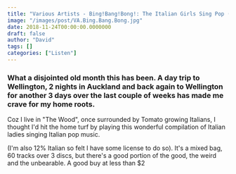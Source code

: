 ```yaml
---
title: "Various Artists - Bing!Bang!Bong!: The Italian Girls Sing Pop (2017)"
image: "/images/post/VA.Bing.Bang.Bong.jpg"
date: 2018-11-24T00:00:00.0000000
draft: false
author: "David"
tags: []
categories: ["Listen"]
---
```

### What a disjointed old month this has been. A day trip to Wellington, 2 nights in Auckland and back again to Wellington for another 3 days over the last couple of weeks has made me crave for my home roots. 

Coz I live in "The Wood", once surrounded by Tomato growing Italians, I thought I'd hit the home turf by playing this wonderful compilation of Italian ladies singing Italian pop music.

(I'm also 12% Italian so felt I have some license to do so).  It's a mixed bag, 60 tracks over 3 discs, but there's a good portion of the good, the weird and the unbearable. A good buy at less than $2